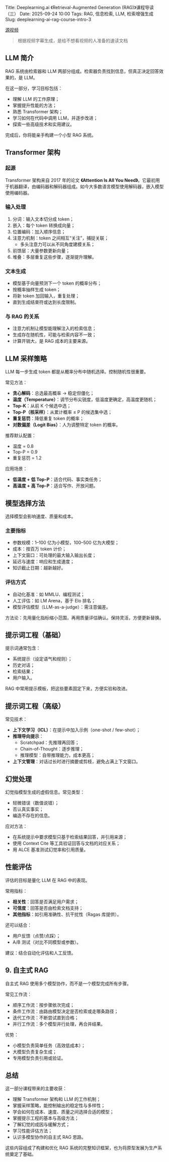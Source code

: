 Title: Deeplearning.ai 《Retrieval-Augmented Generation (RAG)》课程导读（三）
Date: 2025-09-24 10:00
Tags: RAG, 信息检索, LLM, 检索增强生成
Slug: deeplearning-ai-rag-course-intro-3

[源视频][1]

> 根据视频字幕生成，是给不想看视频的人准备的速读文档

## LLM 简介

RAG 系统由检索器和 LLM 两部分组成。检索器负责找到信息，但真正决定回答效果的，是 LLM。

在这一部分，学习目标包括：

* 理解 LLM 的工作原理；
* 掌握提升性能的方法；
* 熟悉 Transformer 架构；
* 学习如何在代码中调用 LLM，并逐步改进；
* 探索一些高级技术和实用建议。

完成后，你将能亲手构建一个小型 RAG 系统。

## Transformer 架构

### 起源

Transformer 架构来自 2017 年的论文 **《Attention Is All You Need》**。它最初用于机器翻译，由编码器和解码器组成。如今大多数语言模型使用解码器，嵌入模型使用编码器。

### 输入处理

1. 分词：输入文本切分成 token；
2. 嵌入：每个 token 转换成向量；
3. 位置编码：加入顺序信息；
4. 注意力机制：token 之间相互“关注”，捕捉关联；
   * 多头注意力可以从不同角度建模关系；
5. 前馈层：大量参数更新向量；
6. 堆叠：多层重复这些步骤，逐渐提升理解。

### 文本生成

* 模型基于向量预测下一个 token 的概率分布；
* 按概率抽样生成 token；
* 将新 token 加回输入，重复处理；
* 直到生成结束符或达到长度限制。

### 与 RAG 的关系

* 注意力机制让模型能理解注入的检索信息；
* 生成存在随机性，可能与检索内容不一致；
* 计算开销大，是 RAG 成本的主要来源。

## LLM 采样策略

LLM 每一步生成 token 都是从概率分布中随机选择。控制随机性很重要。

常见方法：

* **贪心解码**：总选最高概率 → 稳定但僵化；
* **温度（Temperature）**：调节分布尖锐度，低温度更确定，高温度更随机；
* **Top-K**：从前 K 个候选中选；
* **Top-P（核采样）**：从累计概率 ≤ P 的候选集中选；
* **重复惩罚**：降低重复 token 的概率；
* **对数偏差（Logit Bias）**：人为调整特定 token 的概率。

推荐默认配置：

* 温度 = 0.8
* Top-P = 0.9
* 重复惩罚 = 1.2

应用场景：

* **低温度 + 低 Top-P**：适合代码、事实类任务；
* **高温度 + 高 Top-P**：适合写作、开放问题。

## 模型选择方法

选择模型会影响速度、质量和成本。

### 主要指标

* 参数规模：1–100 亿为小模型，100–500 亿为大模型；
* 成本：按百万 token 计价；
* 上下文窗口：可处理的最大输入输出长度；
* 延迟与速度：响应和生成速度；
* 知识截止日期：越新越好。

### 评估方式

* 自动化基准：如 MMLU、编程测试；
* 人工评估：如 LM Arena，基于 Elo 排名；
* 模型评估模型（LLM-as-a-judge）：需注意偏差。

方法论：先用量化指标缩小范围，再用质量评估确认。保持灵活，方便更新替换。

## 提示词工程（基础）

提示词通常包含：

* 系统提示（设定语气和规则）；
* 历史对话；
* 检索结果；
* 用户输入。

RAG 中常用提示模板，把这些要素固定下来，方便实验和改进。

## 提示词工程（高级）

常见技术：

* **上下文学习（ICL）**：在提示中加入示例（one-shot / few-shot）；
* **推理导向提示**：
  * Scratchpad：先推理再回答；
  * Chain-of-Thought：逐步推理；
  * 推理模型：自带推理能力，成本更高；
* **上下文管理**：对话过长时进行摘要或剪枝，避免占满上下文窗口。

## 幻觉处理

幻觉指模型生成的虚假信息。常见类型：

* 轻微错误（数值说错）；
* 否认真实事实；
* 编造不存在的信息。

应对方法：

* 在系统提示中要求模型只基于检索结果回答，并引用来源；
* 使用 Context Cite 等工具验证回答与文档的对应关系；
* 用 ALCE 基准测试幻觉率和引用质量。

## 性能评估

评估的目标是量化 LLM 在 RAG 中的表现。

常用指标：

* **相关性**：回答是否满足用户需求；
* **可信度**：回答是否由检索文档支持；
* **其他指标**：如引用准确性、抗干扰性（Ragas 库提供）。

还可以结合：

* 用户反馈（点赞/点踩）；
* A/B 测试（对比不同模型或参数）。

建议：结合自动化评估和人工反馈。

## 9. 自主式 RAG

自主式 RAG 使用多个模型协作，而不是一个模型完成所有步骤。

常见工作流：

* 顺序工作流：按步骤依次完成；
* 条件工作流：由路由模型决定是否检索或走哪条路径；
* 迭代工作流：不断尝试直到合格；
* 并行工作流：多个模型并行处理，再合并结果。

优势：

* 小模型负责简单任务（高效低成本）；
* 大模型负责复杂生成；
* 专用模型负责引用或验证。

## 总结

这一部分课程带来的主要收获：

* 理解 Transformer 架构和 LLM 的工作机制；
* 掌握采样策略，能控制输出的稳定性与多样性；
* 学会如何在成本、速度、质量之间选择合适的模型；
* 掌握提示工程的基本与高级方法；
* 了解幻觉的成因与缓解方式；
* 学习性能评估方法；
* 认识多模型协作的自主式 RAG 思路。

这些内容组成了构建和优化 RAG 系统的完整知识框架，也为将原型发展为生产系统奠定了基础。


[1]: https://www.bilibili.com/video/BV1QRbnzTEyK?spm_id_from=333.788.videopod.episodes&vd_source=dbe2034ffbdf969aa84f0fa33428b1ae
